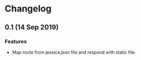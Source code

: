 # Changelog

## 0.1 (14 Sep 2019)

### Features

- Map route from jessica.json file and respond with static file.
